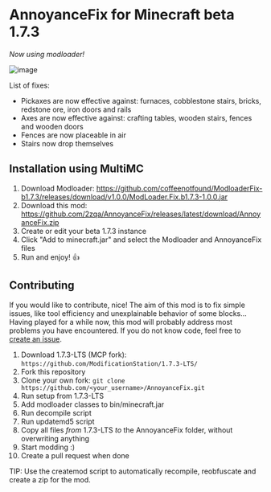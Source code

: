 # AnnoyanceFix for Minecraft beta 1.7.3
_Now using modloader!_

![image](https://i.imgur.com/TyufQHz.jpg)

List of fixes:

- Pickaxes are now effective against: furnaces, cobblestone stairs, bricks, redstone ore, iron doors and rails
- Axes are now effective against: crafting tables, wooden stairs, fences and wooden doors
- Fences are now placeable in air
- Stairs now drop themselves

## Installation using MultiMC

1. Download Modloader: https://github.com/coffeenotfound/ModloaderFix-b1.7.3/releases/download/v1.0.0/ModLoader.Fix.b1.7.3-1.0.0.jar
2. Download this mod: https://github.com/2zqa/AnnoyanceFix/releases/latest/download/AnnoyanceFix.zip
3. Create or edit your beta 1.7.3 instance
4. Click "Add to minecraft.jar" and select the Modloader and AnnoyanceFix files
6. Run and enjoy! 👍

## Contributing
If you would like to contribute, nice! The aim of this mod is to fix simple issues, like tool efficiency and unexplainable behavior of some blocks... Having played for a while now, this mod will probably address most problems you have encountered. If you do not know code, feel free to [create an issue](https://github.com/2zqa/AnnoyanceFix/issues/new).

1. Download 1.7.3-LTS (MCP fork): `https://github.com/ModificationStation/1.7.3-LTS/`
2. Fork this repository
3. Clone your own fork: `git clone https://github.com/<your_username>/AnnoyanceFix.git`
4. Run setup from 1.7.3-LTS
5. Add modloader classes to bin/minecraft.jar
6. Run decompile script
7. Run updatemd5 script
8. Copy all files _from_ 1.7.3-LTS _to_ the AnnoyanceFix folder, without overwriting anything
9. Start modding :)
10. Create a pull request when done

TIP: Use the createmod script to automatically recompile, reobfuscate and create a zip for the mod.

